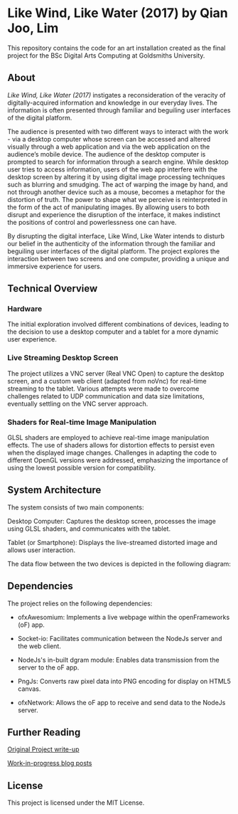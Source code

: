 # Like Wind, Like Water (2017) by Qian Joo, Lim

This repository contains the code for an art installation created as the final project for the BSc Digital Arts Computing at Goldsmiths University.


## About
*Like Wind, Like Water (2017)* instigates a reconsideration of the veracity of digitally-acquired information and knowledge in our everyday lives. The information is often presented through familiar and beguiling user interfaces of the digital platform.

The audience is presented with two different ways to interact with the work - via a desktop computer whose screen can be accessed and altered visually through a web application and via the web application on the audience’s mobile device. The audience of the desktop computer is prompted to search for information through a search engine. While desktop user tries to access information, users of the web app interfere with the desktop screen by altering it by using digital image processing techniques such as blurring and smudging. The act of warping the image by hand, and not through another device such as a mouse, becomes a metaphor for the distortion of truth. The power to shape what we perceive is reinterpreted in the form of the act of manipulating images. By allowing users to both disrupt and experience the disruption of the interface, it makes indistinct the positions of control and powerlessness one can have.

By disrupting the digital interface, Like Wind, Like Water intends to disturb our belief in the authenticity of the information through the familiar and beguiling user interfaces of the digital platform.
The project explores the interaction between two screens and one computer, providing a unique and immersive experience for users.


## Technical Overview

### Hardware

The initial exploration involved different combinations of devices, leading to the decision to use a desktop computer and a tablet for a more dynamic user experience.

### Live Streaming Desktop Screen

The project utilizes a VNC server (Real VNC Open) to capture the desktop screen, and a custom web client (adapted from noVnc) for real-time streaming to the tablet. Various attempts were made to overcome challenges related to UDP communication and data size limitations, eventually settling on the VNC server approach.

### Shaders for Real-time Image Manipulation

GLSL shaders are employed to achieve real-time image manipulation effects. The use of shaders allows for distortion effects to persist even when the displayed image changes. Challenges in adapting the code to different OpenGL versions were addressed, emphasizing the importance of using the lowest possible version for compatibility.

## System Architecture

The system consists of two main components:

Desktop Computer: Captures the desktop screen, processes the image using GLSL shaders, and communicates with the tablet.

Tablet (or Smartphone): Displays the live-streamed distorted image and allows user interaction.

The data flow between the two devices is depicted in the following diagram:


## Dependencies

The project relies on the following dependencies:

* ofxAwesomium: Implements a live webpage within the openFrameworks (oF) app.

* Socket-io: Facilitates communication between the NodeJs server and the web client.

* NodeJs's in-built dgram module: Enables data transmission from the server to the oF app.

* PngJs: Converts raw pixel data into PNG encoding for display on HTML5 canvas.

* ofxNetwork: Allows the oF app to receive and send data to the NodeJs server.


## Further Reading

[Original Project write-up](https://www.doc.gold.ac.uk/creativeprojects/index.php/2017/05/11/like-wind-like-water/)

[Work-in-progress blog posts](https://lqjoo.wordpress.com/category/cap/)


## License
This project is licensed under the MIT License.
